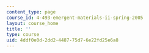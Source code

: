 ```yaml
---
content_type: page
course_id: 4-493-emergent-materials-ii-spring-2005
layout: course_home
title: ''
type: course
uid: 4ddf0e0d-2dd2-4487-75d7-6e22fd25e6a8
---
```

